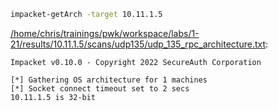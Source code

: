 ```bash
impacket-getArch -target 10.11.1.5
```

[/home/chris/trainings/pwk/workspace/labs/1-21/results/10.11.1.5/scans/udp135/udp_135_rpc_architecture.txt](file:///home/chris/trainings/pwk/workspace/labs/1-21/results/10.11.1.5/scans/udp135/udp_135_rpc_architecture.txt):

```
Impacket v0.10.0 - Copyright 2022 SecureAuth Corporation

[*] Gathering OS architecture for 1 machines
[*] Socket connect timeout set to 2 secs
10.11.1.5 is 32-bit


```
